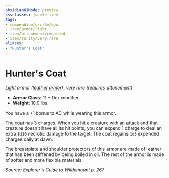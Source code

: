 ```yaml
---
obsidianUIMode: preview
cssclasses: json5e-item
tags:
- compendium/src/5e/egw
- item/armor/light
- item/attunement/required
- item/rarity/very-rare
aliases: 
- "Hunter's Coat"
---
```

# Hunter's Coat
*Light armor ([leather armor](Mechanics/items/leather-armor.md)), very rare (requires attunement)*  

- **Armor Class**: 11 + Dex modifier
- **Weight**: 10.0 lbs.

You have a +1 bonus to AC while wearing this armor.

The coat has 3 charges. When you hit a creature with an attack and that creature doesn't have all its hit points, you can expend 1 charge to deal an extra `1d10` necrotic damage to the target. The coat regains `1d3` expended charges daily at dawn.

The breastplate and shoulder protectors of this armor are made of leather that has been stiffened by being boiled in oil. The rest of the armor is made of softer and more flexible materials.

*Source: Explorer's Guide to Wildemount p. 267*